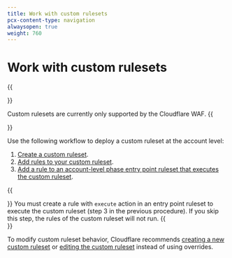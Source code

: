 ```yaml
---
title: Work with custom rulesets
pcx-content-type: navigation
alwaysopen: true
weight: 760
---
```


# Work with custom rulesets

{{<Aside type="warning" header="Important">}}

Custom rulesets are currently only supported by the Cloudflare WAF.
{{</Aside>}}

Use the following workflow to deploy a custom ruleset at the account level:

1.  [Create a custom ruleset](/ruleset-engine/custom-rulesets/create-custom-ruleset/).
2.  [Add rules to your custom ruleset](/ruleset-engine/custom-rulesets/add-rules-ruleset/).
3.  [Add a rule to an account-level phase entry point ruleset that executes the custom ruleset](/ruleset-engine/custom-rulesets/deploy-custom-ruleset/).

{{<Aside type="warning">}}
You must create a rule with `execute` action in an entry point ruleset to execute the custom ruleset (step 3 in the previous procedure). If you skip this step, the rules of the custom ruleset will not run.
{{</Aside>}}

To modify custom ruleset behavior, Cloudflare recommends [creating a new custom ruleset](/ruleset-engine/custom-rulesets/create-custom-ruleset/) or [editing the custom ruleset](/ruleset-engine/custom-rulesets/add-rules-ruleset/) instead of using overrides.
